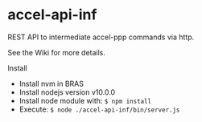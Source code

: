 # accel-api-inf

 REST API to intermediate accel-ppp commands via http.
 
 See the Wiki for more details.
 
 Install
 
 - Install nvm in BRAS
 - Install nodejs version v10.0.0
 - Install node module with: 
   `$ npm install`
 - Execute: 
   `$ node ./accel-api-inf/bin/server.js`
 
 
